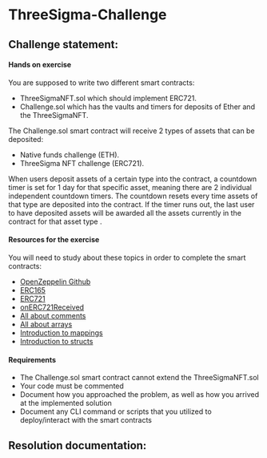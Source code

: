# ThreeSigma-Challenge


## Challenge statement: 

#### Hands on exercise

You are supposed to write two different smart contracts:

- ThreeSigmaNFT.sol which should implement ERC721.
- Challenge.sol which has the vaults and timers for deposits of Ether and the ThreeSigmaNFT.

The Challenge.sol smart contract will receive 2 types of assets that can be deposited: 

- Native funds challenge (ETH).
- ThreeSigma NFT challenge (ERC721).

When users deposit assets of a certain type into the contract, a countdown timer is set for 1 day for that specific asset, meaning there are 2 individual independent countdown timers. The countdown resets every time assets of that type are deposited into the contract. If the timer runs out, the last user to have deposited assets will be awarded all the assets currently in the contract for that asset type .

#### Resources for the exercise

You will need to study about these topics in order to complete the smart contracts:

- [OpenZeppelin Github](https://github.com/OpenZeppelin/openzeppelin-contracts)
- [ERC165](https://docs.openzeppelin.com/contracts/2.x/api/introspection#IERC165-supportsInterface-bytes4-)
- [ERC721](https://docs.openzeppelin.com/contracts/3.x/erc721)
- [onERC721Received](https://docs.openzeppelin.com/contracts/3.x/api/token/erc721#IERC721Receiver-onERC721Received-address-address-uint256-bytes-)
- [All about comments](https://medium.com/p/bc31c729975a)
- [All about arrays](https://jeancvllr.medium.com/solidity-tutorial-all-about-array-efdff4613694)
- [Introduction to mappings](https://medium.com/coinmonks/solidity-tutorial-all-about-mappings-29a12269ee14)
- [Introduction to structs](https://jeancvllr.medium.com/solidity-tutorial-all-about-structs-b3e7ca398b1e)

#### Requirements

- The Challenge.sol smart contract cannot extend the ThreeSigmaNFT.sol
- Your code must be commented
- Document how you approached the problem, as well as how you arrived at the implemented solution
- Document any CLI command or scripts that you utilized to deploy/interact with the smart contracts


## Resolution documentation:


